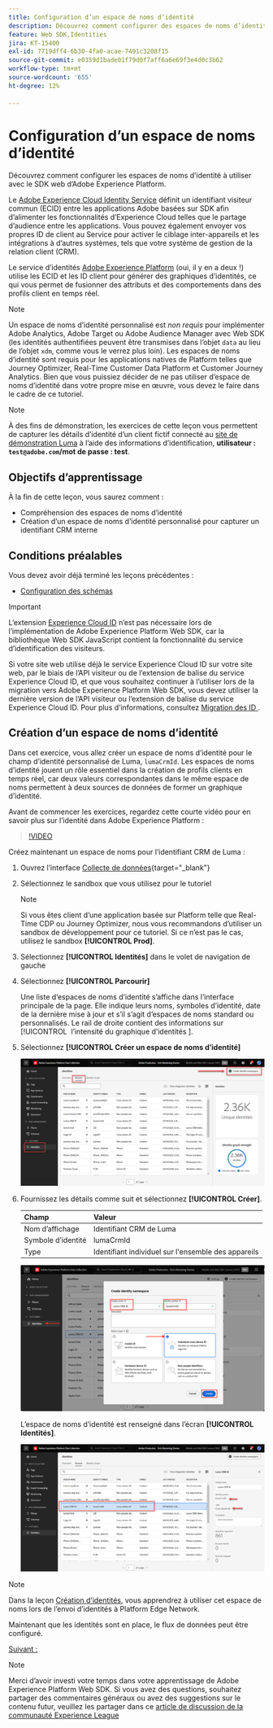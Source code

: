 ```yaml
---
title: Configuration d’un espace de noms d’identité
description: Découvrez comment configurer des espaces de noms d’identité à utiliser avec Adobe Experience Platform Web SDK. Cette leçon fait partie du tutoriel Implémentation d’Adobe Experience Cloud avec le SDK web.
feature: Web SDK,Identities
jira: KT-15400
exl-id: 7719dff4-6b30-4fa0-acae-7491c3208f15
source-git-commit: e0359d1bade01f79d0f7aff6a6e69f3e4d0c3b62
workflow-type: tm+mt
source-wordcount: '655'
ht-degree: 12%

---
```


# Configuration d’un espace de noms d’identité

Découvrez comment configurer les espaces de noms d’identité à utiliser avec le SDK web d’Adobe Experience Platform.

Le [Adobe Experience Cloud Identity Service](https://experienceleague.adobe.com/fr/docs/id-service/using/home) définit un identifiant visiteur commun (ECID) entre les applications Adobe basées sur SDK afin d’alimenter les fonctionnalités d’Experience Cloud telles que le partage d’audience entre les applications. Vous pouvez également envoyer vos propres ID de client au Service pour activer le ciblage inter-appareils et les intégrations à d’autres systèmes, tels que votre système de gestion de la relation client (CRM).

Le service d’identités [Adobe Experience Platform](https://experienceleague.adobe.com/en/docs/experience-platform/identity/home) (oui, il y en a deux !) utilise les ECID et les ID client pour générer des graphiques d’identités, ce qui vous permet de fusionner des attributs et des comportements dans des profils client en temps réel.

>[!NOTE]
>
>Un espace de noms d’identité personnalisé est _non requis_ pour implémenter Adobe Analytics, Adobe Target ou Adobe Audience Manager avec Web SDK (les identités authentifiées peuvent être transmises dans l’objet `data` au lieu de l’objet `xdm`, comme vous le verrez plus loin). Les espaces de noms d’identité sont requis pour les applications natives de Platform telles que Journey Optimizer, Real-Time Customer Data Platform et Customer Journey Analytics. Bien que vous puissiez décider de ne pas utiliser d’espace de noms d’identité dans votre propre mise en œuvre, vous devez le faire dans le cadre de ce tutoriel.

>[!NOTE]
>
> À des fins de démonstration, les exercices de cette leçon vous permettent de capturer les détails d’identité d’un client fictif connecté au [site de démonstration Luma](https://luma.enablementadobe.com/content/luma/us/en.html) à l’aide des informations d’identification, **utilisateur : `test@adobe.com`/mot de passe : test**.

## Objectifs d’apprentissage

À la fin de cette leçon, vous saurez comment :

* Compréhension des espaces de noms d’identité
* Création d’un espace de noms d’identité personnalisé pour capturer un identifiant CRM interne


## Conditions préalables

Vous devez avoir déjà terminé les leçons précédentes :

* [Configuration des schémas](configure-schemas.md)

>[!IMPORTANT]
>
>L’extension [Experience Cloud ID](https://exchange.adobe.com/apps/ec/100160/adobe-experience-cloud-id-launch-extension) n’est pas nécessaire lors de l’implémentation de Adobe Experience Platform Web SDK, car la bibliothèque Web SDK JavaScript contient la fonctionnalité du service d’identification des visiteurs.
>
> Si votre site web utilise déjà le service Experience Cloud ID sur votre site web, par le biais de l’API visiteur ou de l’extension de balise du service Experience Cloud ID, et que vous souhaitez continuer à l’utiliser lors de la migration vers Adobe Experience Platform Web SDK, vous devez utiliser la dernière version de l’API visiteur ou l’extension de balise du service Experience Cloud ID. Pour plus d’informations, consultez [ Migration des ID ](https://experienceleague.adobe.com/en/docs/experience-platform/edge/identity/overview) .

## Création d’un espace de noms d’identité

Dans cet exercice, vous allez créer un espace de noms d’identité pour le champ d’identité personnalisé de Luma, `lumaCrmId`. Les espaces de noms d’identité jouent un rôle essentiel dans la création de profils clients en temps réel, car deux valeurs correspondantes dans le même espace de noms permettent à deux sources de données de former un graphique d’identité.

Avant de commencer les exercices, regardez cette courte vidéo pour en savoir plus sur l’identité dans Adobe Experience Platform :

>[!VIDEO](https://video.tv.adobe.com/v/27841?learn=on&enablevpops)

Créez maintenant un espace de noms pour l’identifiant CRM de Luma :

1. Ouvrez l’interface [Collecte de données](https://experience.adobe.com/data-collection/){target="_blank"}
1. Sélectionnez le sandbox que vous utilisez pour le tutoriel

   >[!NOTE]
   >
   >Si vous êtes client d’une application basée sur Platform telle que Real-Time CDP ou Journey Optimizer, nous vous recommandons d’utiliser un sandbox de développement pour ce tutoriel. Si ce n’est pas le cas, utilisez le sandbox **[!UICONTROL Prod]**.

1. Sélectionnez **[!UICONTROL Identités]** dans le volet de navigation de gauche
1. Sélectionnez **[!UICONTROL Parcourir]**

   Une liste d’espaces de noms d’identité s’affiche dans l’interface principale de la page. Elle indique leurs noms, symboles d’identité, date de la dernière mise à jour et s’il s’agit d’espaces de noms standard ou personnalisés. Le rail de droite contient des informations sur [!UICONTROL &#x200B; l’intensité du graphique d’identités &#x200B;].

1. Sélectionnez **[!UICONTROL Créer un espace de noms d’identité]**

   ![Affichage des identités](assets/configure-identities-screen.png)

1. Fournissez les détails comme suit et sélectionnez **[!UICONTROL Créer]**.

   | Champ | Valeur |
   |---------------|-----------|
   | Nom d’affichage | Identifiant CRM de Luma |
   | Symbole d’identité | lumaCrmId |
   | Type | Identifiant individuel sur l&#39;ensemble des appareils |


   ![Création d’espaces de noms.](assets/identities-create-namespace.png)


   L’espace de noms d’identité est renseigné dans l’écran **[!UICONTROL Identités]**.

   ![Création d’espaces de noms.](assets/configure-identities-namespace-lumaCrmId.png)


>[!NOTE]
>
> Dans la leçon [Création d’identités](create-identities.md), vous apprendrez à utiliser cet espace de noms lors de l’envoi d’identités à Platform Edge Network.

Maintenant que les identités sont en place, le flux de données peut être configuré.

[Suivant : ](configure-datastream.md)

>[!NOTE]
>
>Merci d’avoir investi votre temps dans votre apprentissage de Adobe Experience Platform Web SDK. Si vous avez des questions, souhaitez partager des commentaires généraux ou avez des suggestions sur le contenu futur, veuillez les partager dans ce [article de discussion de la communauté Experience League](https://experienceleaguecommunities.adobe.com/t5/adobe-experience-platform-data/tutorial-discussion-implement-adobe-experience-cloud-with-web/td-p/444996)
